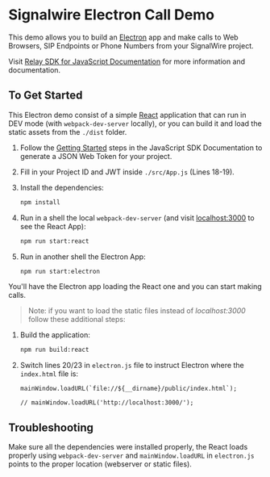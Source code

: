 # Signalwire Electron Call Demo

This demo allows you to build an [Electron](https://electronjs.org/) app and make calls to Web Browsers, SIP Endpoints or Phone Numbers from your SignalWire project.

Visit [Relay SDK for JavaScript Documentation](https://docs.signalwire.com/topics/relay-sdk-js) for more information and documentation.

## To Get Started

This Electron demo consist of a simple [React](https://reactjs.org/) application that can run in DEV mode (with `webpack-dev-server` locally), or you can build it and load the static assets from the `./dist` folder.

1. Follow the [Getting Started](https://docs.signalwire.com/topics/relay-sdk-js#relay-sdk-for-javascript-using-the-sdk) steps in the JavaScript SDK Documentation to generate a JSON Web Token for your project.

2. Fill in your Project ID and JWT inside `./src/App.js` (Lines 18-19).

3. Install the dependencies:
    ```sh
    npm install
    ```

4. Run in a shell the local `webpack-dev-server` (and visit [localhost:3000](http://localhost:3000/) to see the React App):

    ```sh
    npm run start:react
    ```
5. Run in another shell the Electron App:

    ```sh
    npm run start:electron
    ```

You'll have the Electron app loading the React one and you can start making calls.

> Note: if you want to load the static files instead of _localhost:3000_ follow these additional steps:

1. Build the application:
    ```sh
    npm run build:react
    ```

2. Switch lines 20/23 in `electron.js` file to instruct Electron where the `index.html` file is:
    ```
    mainWindow.loadURL(`file://${__dirname}/public/index.html`);

    // mainWindow.loadURL('http://localhost:3000/');
    ```

## Troubleshooting

Make sure all the dependencies were installed properly, the React loads properly using `webpack-dev-server` and `mainWindow.loadURL` in `electron.js` points to the proper location (webserver or static files).
